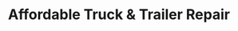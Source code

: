 ---
title: "Affordable Truck & Trailer Repair"
url: /vinton/affordable-truck-und-trailer-repair/
shop: Allgemein
---